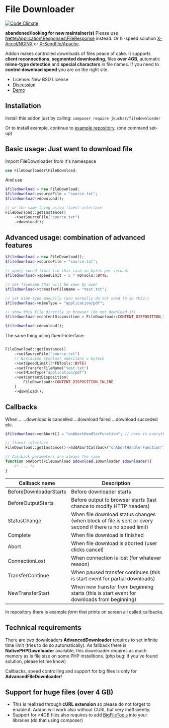 File Downloader
===============
[![Code Climate](https://codeclimate.com/github/jkuchar/FileDownloader/badges/gpa.svg)](https://codeclimate.com/github/jkuchar/FileDownloader)

**abandoned/looking for new maintainer(s)** Please use [Nette\Application\Responses\FileResponse](https://api.nette.org/2.4/Nette.Application.Responses.FileResponse.html) instead. Or hi-speed solution [X-Accel/NGINX](https://www.nginx.com/resources/wiki/start/topics/examples/x-accel/) or [X-Sendfile/Apache](https://tn123.org/mod_xsendfile/).

Addon makes controlled downloads of files peace of cake. It supports **client reconnections**, **segmented downloading**, files **over 4GB**, automatic **mime-type detection** and **special characters** in file names. If you need to **control download speed** you are on the right site.

- License: New BSD License
- [Discussion](http://forum.nette.org/cs/1952-addon-file-downloader-file-downloader)
- [Demo](http://filedownloader.projekty.mujserver.net/demo/)


Installation
------------

Install this addon just by calling:
	`composer require jkuchar/filedownloader`

Or to install example, continue to [example repository](https://github.com/jkuchar/FileDownloader-example). (one command set-up)


## Basic usage: Just want to download file ##

Import FileDownloader from it's namespace

```php
use FileDownloader\FileDownload;
```

And use

```php
$filedownload = new FileDownload;
$filedownload->sourceFile = "source.txt";
$filedownload->download();

// or the same thing using fluent-interface
FileDownload::getInstance()
	->setSourceFile("source.txt")
	->download();

```

Advanced usage: combination of advanced features
------------------------------------------------



```php
$filedownload = new FileDownload();
$filedownload->sourceFile = "source.txt";

// apply speed limit (in this case in bytes per second)
$filedownload->speedLimit = 5 * FDTools::BYTE;

// set filename that will be seen by user
$filedownload->transferFileName = "test.txt";

// set mime-type manually (you normally do not need to so this!)
$filedownload->mimeType = "application/pdf";

// show this file directly in browser (do not download it)
$filedownload->contentDisposition =	FileDownload::CONTENT_DISPOSITION_INLINE;

$filedownload->download();
```

The same thing using fluent-interface:
```php

FileDownload::getInstance()
	->setSourceFile("source.txt")
	// Nastavíme rychlost odesílání v bytech
	->setSpeedLimit(5*FDTools::BYTE)
	->setTransferFileName("test.txt")
	->setMimeType("application/pdf")
	->setContentDisposition(
		FileDownload::CONTENT_DISPOSITION_INLINE
	)
	->download();

```

Callbacks
---------

When... ...download is cancelled ...download failed ...download succeded etc.

```php
$filedownload->onAbort[] = "onAbortHandlerFunction"; // here is everything callable accepted

// fluent-interface
FileDownload::getInstance()->addAbortCallback("onAbortHandlerFunction")

// Callback parameters are always the same
function onAbort(FileDownload $download,IDownloader $downloader){
	/* ... */
}
```


| Callback name          | Description
|------------------------|----------------------------
| BeforeDownloaderStarts | Before downloader starts
| BeforeOutputStarts     | Before output to browser starts (last chance to modify HTTP headers)
| StatusChange           | When file download status changes (when block of file is sent or every second if there is no speed limit)
| Complete               | When file download is finished
| Abort                  | When file download is aborted (user clicks cancel)
| ConnectionLost         | When connection is lost (for whatever reason)
| TransferContinue       | When paused transfer continues (this is start event for partial downloads)
| NewTransferStart       | When new transfer from beginning starts (this is start event for downloads from beginning)


In repository there is example *form* that prints on screen all called callbacks.


Technical requirements
----------------------

There are two downloaders **AdvancedDownloader** requires to set infinite time limit (tries to do so automatically). As fallback there is **NativePHPDownloader** available, this downloader requires as much memory as is file size on some PHP installtions. (php bug: if you've found solution, please let me know)


Callbacks, speed controlling and support for big files is only for **AdvancedFileDownloader**!


Support for huge files (over 4 GB)
----------------------

- This is realized through **cURL extension** so please do not forget to enable it. Addon will work also without CURL but very inefficiently.
- Support for >4GB files also requires to add [BigFileTools](https://github.com/jkuchar/BigFileTools) into your libraries (do that using composer)



